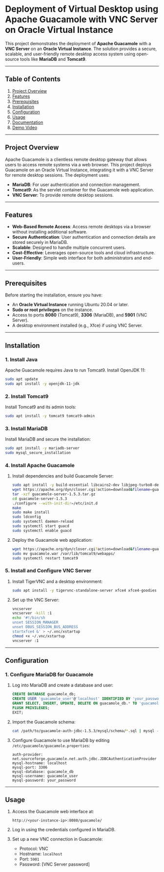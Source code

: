 # Deployment of Virtual Desktop using Apache Guacamole with VNC Server on Oracle Virtual Instance  

This project demonstrates the deployment of **Apache Guacamole** with a **VNC Server** on an **Oracle Virtual Instance**. The solution provides a secure, scalable, and user-friendly remote desktop access system using open-source tools like **MariaDB** and **Tomcat9**.  

---

## Table of Contents  

1. [Project Overview](#project-overview)  
2. [Features](#features)  
3. [Prerequisites](#prerequisites)  
4. [Installation](#installation)  
5. [Configuration](#configuration)  
6. [Usage](#usage)  
7. [Documentation](#documentation)  
8. [Demo Video](#demo-video)  

---

## Project Overview  

Apache Guacamole is a clientless remote desktop gateway that allows users to access remote systems via a web browser. This project deploys Guacamole on an Oracle Virtual Instance, integrating it with a VNC Server for remote desktop sessions. The deployment uses:  

- **MariaDB**: For user authentication and connection management.  
- **Tomcat9**: As the servlet container for the Guacamole web application.  
- **VNC Server**: To provide remote desktop sessions.  

---

## Features  

- **Web-Based Remote Access**: Access remote desktops via a browser without installing additional software.  
- **Secure Authentication**: User authentication and connection details are stored securely in MariaDB.  
- **Scalable**: Designed to handle multiple concurrent users.  
- **Cost-Effective**: Leverages open-source tools and cloud infrastructure.  
- **User-Friendly**: Simple web interface for both administrators and end-users.  

---

## Prerequisites  

Before starting the installation, ensure you have:  

- An **Oracle Virtual Instance** running Ubuntu 20.04 or later.  
- **Sudo or root privileges** on the instance.  
- Access to ports **8080** (Tomcat9), **3306** (MariaDB), and **5901** (VNC Server).  
- A desktop environment installed (e.g., Xfce) if using VNC Server.  

---

## Installation  

### 1. Install Java  
Apache Guacamole requires Java to run Tomcat9. Install OpenJDK 11:  
```bash
sudo apt update
sudo apt install -y openjdk-11-jdk
```

### 2. Install Tomcat9  
Install Tomcat9 and its admin tools:  
```bash
sudo apt install -y tomcat9 tomcat9-admin
```

### 3. Install MariaDB  
Install MariaDB and secure the installation:  
```bash
sudo apt install -y mariadb-server
sudo mysql_secure_installation
```

### 4. Install Apache Guacamole  
1. Install dependencies and build Guacamole Server:  
   ```bash
   sudo apt install -y build-essential libcairo2-dev libjpeg-turbo8-dev libpng-dev libtool-bin libossp-uuid-dev libavcodec-dev libavutil-dev libswscale-dev freerdp2-dev libpango1.0-dev libssh2-1-dev libtelnet-dev libvncserver-dev libpulse-dev libssl-dev libvorbis-dev libwebp-dev
   wget https://apache.org/dyn/closer.cgi?action=download&filename=guacamole/1.5.3/source/guacamole-server-1.5.3.tar.gz
   tar -xzf guacamole-server-1.5.3.tar.gz
   cd guacamole-server-1.5.3
   ./configure --with-init-dir=/etc/init.d
   make
   sudo make install
   sudo ldconfig
   sudo systemctl daemon-reload
   sudo systemctl start guacd
   sudo systemctl enable guacd
   ```

2. Deploy the Guacamole web application:  
   ```bash
   wget https://apache.org/dyn/closer.cgi?action=download&filename=guacamole/1.5.3/binary/guacamole-1.5.3.war -O guacamole.war
   sudo mv guacamole.war /var/lib/tomcat9/webapps/
   sudo systemctl restart tomcat9
   ```

### 5. Install and Configure VNC Server  
1. Install TigerVNC and a desktop environment:  
   ```bash
   sudo apt install -y tigervnc-standalone-server xfce4 xfce4-goodies
   ```

2. Set up the VNC Server:  
   ```bash
   vncserver
   vncserver -kill :1
   echo '#!/bin/sh
   unset SESSION_MANAGER
   unset DBUS_SESSION_BUS_ADDRESS
   startxfce4 &' > ~/.vnc/xstartup
   chmod +x ~/.vnc/xstartup
   vncserver :1
   ```

---

## Configuration  

### 1. Configure MariaDB for Guacamole  
1. Log into MariaDB and create a database and user:  
   ```sql
   CREATE DATABASE guacamole_db;
   CREATE USER 'guacamole_user'@'localhost' IDENTIFIED BY 'your_password';
   GRANT SELECT, INSERT, UPDATE, DELETE ON guacamole_db.* TO 'guacamole_user'@'localhost';
   FLUSH PRIVILEGES;
   EXIT;
   ```

2. Import the Guacamole schema:  
   ```bash
   cat /path/to/guacamole-auth-jdbc-1.5.3/mysql/schema/*.sql | mysql -u guacamole_user -p guacamole_db
   ```

3. Configure Guacamole to use MariaDB by editing `/etc/guacamole/guacamole.properties`:  
   ```properties
   auth-provider: net.sourceforge.guacamole.net.auth.jdbc.JDBCAuthenticationProvider
   mysql-hostname: localhost
   mysql-port: 3306
   mysql-database: guacamole_db
   mysql-username: guacamole_user
   mysql-password: your_password
   ```

---

## Usage  

1. Access the Guacamole web interface at:  
   ```
   http://<your-instance-ip>:8080/guacamole/
   ```

2. Log in using the credentials configured in MariaDB.  
3. Set up a new VNC connection in Guacamole:  
   - Protocol: VNC  
   - Hostname: `localhost`  
   - Port: `5901`  
   - Password: [VNC Server password]  

